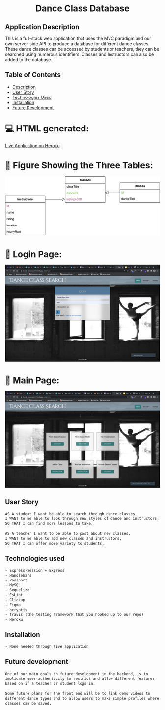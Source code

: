 <h1 align="center">Dance Class Database</h1>

## Application Description

This is a full-stack web application that uses the MVC paradigm 
and our own server-side API to produce a database for different dance classes. These dance classes can be accessed by students or teachers, they can be searched using numerous identifiers. Classes and Instructors can also be added to the database.

## Table of Contents
- [Description](#description)
- [User Story](#user-story)
- [Technologies Used](#technologies-used)
- [Installation](#installation)
- [Future Development](#future-development)

💻 HTML generated:
===================
[Live Application on Heroku](https://dance-class-search.herokuapp.com/login)

🎥 Figure Showing the Three Tables:
==============================
![Tables](./public/img/DanceDB.png)

🎥 Login Page:
==============================
![Login](./public/img/loginscreenshot.png)

🎥 Main Page:
==============================
![Main](./public/img/mainscreenshot.png)


## User Story

```
AS A student I want be able to search through dance classes,
I WANT to be able to look through new styles of dance and instructors,
SO THAT I can find more lessons to take.

AS A teacher I want to be able to post about new classes,
I WANT to be able to add new classes and instructors,
SO THAT I can offer more variety to students.
```

## Technologies used
```
- Express-Session + Express
- Handlebars
- Passport
- MySQL
- Sequelize
- EsLint
- Clickup
- Figma
- bcryptjs
- Travis (the testing framework that you hooked up to our repo)
- Heroku
```

## Installation
```
- None needed through live application
```

## Future development
```
One of our main goals in future development in the backend, is to implicate user authenticity to restrict and allow different features based on if a teacher or student logs in.  

Some future plans for the front end will be to link demo videos to different dance types and to allow users to make simple profiles where classes can be saved.
```